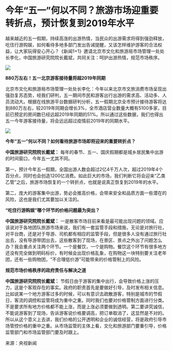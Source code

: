 # 今年“五一”何以不同？旅游市场迎重要转折点，预计恢复到2019年水平

越来越近的五一假期，持续高涨的出游热情，当民众的出游需求将得到强劲释放，吃住行游购娱，如何看待多地多部门发出告诫提醒，又该怎样维护游客的合法权益，让大家玩得安心开心？《新闻1+1》邀请北京市文化和旅游局市场管理一处处长李化，中国旅游研究院院长戴斌，共同关注：呵护出游热情，规范市场秩序。

![](https://inews.gtimg.com/om_bt/OBXym9fdzSH8hVgnZdlJTZ0G7_uSKTTLYlnk3B6rXRtlUAA/1000)

**880万左右！五一北京游客接待量将超2019年同期**

北京市文化和旅游局市场管理一处处长李化：今年以来北京市文旅消费市场呈现出强劲复苏态势，经我们研判，五一期间市民和游客出行出游的需求高、活动多、人员流动大。根据在线旅游平台数据研判分析，五一假期北京全市预计接待游客将达到880万左右，较2019年同期会增长3%，全市酒店营业数量大概有5100多家，目前已预定的房间数已经远超2019年同期的51%。所以通过这些数据，我们也得出五一今年游客接待量，将会远远超过疫情前2019年的同期水平。

![](https://inews.gtimg.com/om_bt/OL4xmDr5S-ujyc8JDHRLnDm0oROU1AQpsZuq4Nl6apmbwAA/1000)

**今年“五一”何以不同？如何看待旅游市场即将迎来的重要转折点？**

**中国旅游研究院院长戴斌：** 每年的春节、五一、国庆假期都是城乡居民集中出游的时间窗口，今年五一尤其不同。

第一，预计今年五一假期，全国出游人数会超过2亿4千万人次，超过2019年4个百分点，同时也会创造1200亿消费。如此巨大的市场，我们判断它将会迎来“乙类乙管”之后，旅游市场恢复的一个转折点，也就是说真正恢复到2019年的水平。

第二，庞大的游客集中出游，势必会推高价格，会带来安全和品质方面一些潜在的风险，这也是我们尤其要加以关注的。

**“吃住行游购娱”哪个环节的价格问题最为突出？**

**中国旅游研究院院长戴斌：**
一是散客市场目前来看是最可能出现问题的领域。应该说对于各地团队旅游市场来说，我们有一套监管手段和措施，无论是对旅行社，对平台商，还是对于导游、司机都有相应的监管手段，但是很多人没有通过旅行社出去，没有导游带团出去，这些散客到了现场，在景区、景点之外出了问题怎么办？我会重点关注两个环节。一个是餐饮，一个是购物。餐饮这个环节有很多地方还没有完全做到明码标价，有时候会出现价格乱象，在购物这一块特别要关注老年团，还有一些购物团，“不合理低价游”可能带来的价格管制上的风险。

**规范市场价格秩序的政府责任与解决之道**

**中国旅游研究院院长戴斌：**
节假日由于游客的集中出行，会导致价格上涨的压力，这是个客观存在的事实。政府的职责首先是要做好引导，及时发布相关信息。比如说某一个地方游客过多的时候，可以有意识去疏散游客，特别是城市的节假日，客流的调控和监管将成为重中之重。同时我们也要对价格管制方面进行分类。不是要求所有地方价格都不能上涨，而是上涨必须要做到透明。第二要讲究诚信，不能说游客到了现场，告诉游客说价格要调高，把订单取消了，这显然是不对的。所以从这个意义上去讲，我们价格的公开透明和企业的诚信经营，将是政府引导市场管控价格的重中之重。从市场监管的主体上看，文化和旅游部门要重引导，价格监管部门和市场监管部门要及时跟上。

来源：央视新闻

